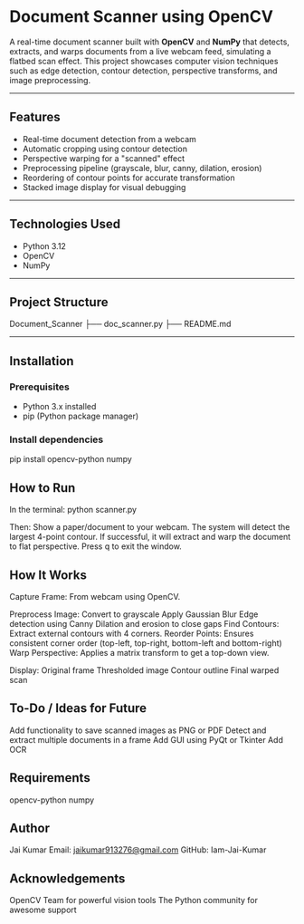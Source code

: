 # Document Scanner using OpenCV

A real-time document scanner built with **OpenCV** and **NumPy** that detects, extracts, and warps documents from a live webcam feed, simulating a flatbed scan effect.
This project showcases computer vision techniques such as edge detection, contour detection, perspective transforms, and image preprocessing.

---

## Features

- Real-time document detection from a webcam
- Automatic cropping using contour detection
- Perspective warping for a "scanned" effect
- Preprocessing pipeline (grayscale, blur, canny, dilation, erosion)
- Reordering of contour points for accurate transformation
- Stacked image display for visual debugging

---

## Technologies Used

- Python 3.12
- OpenCV
- NumPy

---

## Project Structure

Document_Scanner
├── doc_scanner.py
├── README.md

---

## Installation

### Prerequisites

- Python 3.x installed
- pip (Python package manager)

### Install dependencies

pip install opencv-python numpy

## How to Run

In the terminal:
python scanner.py

Then:
Show a paper/document to your webcam.
The system will detect the largest 4-point contour.
If successful, it will extract and warp the document to flat perspective.
Press q to exit the window.

## How It Works

Capture Frame: From webcam using OpenCV.

Preprocess Image:
  Convert to grayscale
  Apply Gaussian Blur
  Edge detection using Canny
  Dilation and erosion to close gaps
Find Contours: Extract external contours with 4 corners.
Reorder Points: Ensures consistent corner order (top-left, top-right, bottom-left and bottom-right)
Warp Perspective: Applies a matrix transform to get a top-down view.

Display:
Original frame
Thresholded image
Contour outline
Final warped scan

## To-Do / Ideas for Future

Add functionality to save scanned images as PNG or PDF
Detect and extract multiple documents in a frame
Add GUI using PyQt or Tkinter
Add OCR

## Requirements

opencv-python
numpy

## Author

Jai Kumar
Email: jaikumar913276@gmail.com
GitHub: Iam-Jai-Kumar

## Acknowledgements

OpenCV Team for powerful vision tools
The Python community for awesome support
